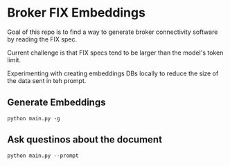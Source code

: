 # Broker FIX Embeddings
Goal of this repo is to find a way to generate broker connectivity software by reading the FIX spec.

Current challenge is that FIX specs tend to be larger than the model's token limit.

Experimenting with creating embeddings DBs locally to reduce the size of the data sent in teh prompt.

## Generate Embeddings
```
python main.py -g
```
## Ask questinos about the document
```
python main.py --prompt